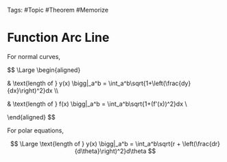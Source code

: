 Tags: #Topic #Theorem #Memorize 

# Function Arc Line

For normal curves,

$$
\Large
\begin{aligned}

& \text{length of } y(x) \bigg|_a^b = \int_a^b\sqrt{1+\left(\frac{dy}{dx}\right)^2}dx \\\\

& \text{length of } f(x) \bigg|_a^b = \int_a^b\sqrt{1+(f'(x))^2}dx \\

\end{aligned}
$$

For polar equations,

$$
\Large \text{length of } y(x) \bigg|_a^b = \int_a^b\sqrt{r + \left(\frac{dr}{d\theta}\right)^2}d\theta 
$$